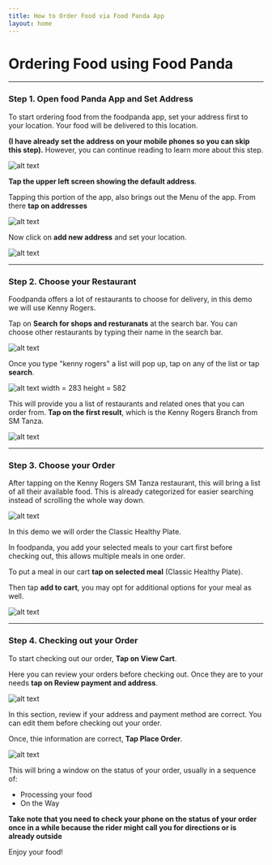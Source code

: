 ```yaml
---
title: How to Order Food via Food Panda App
layout: home
---
```


# Ordering Food using Food Panda
---
### Step 1. Open food Panda App and Set Address

To start ordering food from the foodpanda app, set your address first to your location. Your food will be delivered to this location. 

**(I have already set the address on your mobile phones so you can skip this step).**  However, you can continue reading to learn more about this step.

![alt text](https://i.ibb.co/DGWJDqZ/F63817-DD-719-A-428-D-B589-C491-FAA67835.jpg)

**Tap the upper left screen showing the default address**.

Tapping this portion of the app, also brings out the Menu of the app. From there **tap on addresses**

![alt text](https://i.ibb.co/XVzVQhm/pandaedit.png)

Now click on **add new address** and set your location.

 ![alt text](https://i.ibb.co/wYYWqBW/pandaedit2.png)

 ---

 ### Step 2. Choose your Restaurant

 Foodpanda offers a lot of restaurants to choose for delivery, in this demo we will use Kenny Rogers.

 Tap on  **Search for shops and resturanats** at the search bar. You can choose other restaurants by typing their name in the search bar. 

 ![alt text](https://i.ibb.co/2F9fd1q/3138-AC74-BA4-E-4-CE5-BB75-490-A0-E0-BBF7-A.jpg)

 Once you type "kenny rogers" a list will pop up, tap on any of the list or tap **search**. 

![alt text width = 283 height = 582](https://i.ibb.co/rv6FR59/AC5888-BF-6-C12-4-DF3-8-BD6-903-C69-C46632.png)

 This will provide you a list of restaurants and related ones that you can order from. **Tap on the first result**, which is the Kenny Rogers Branch from SM Tanza.

 ![alt text](https://i.ibb.co/47m8z1d/0-CCF49-C3-3435-4-BDE-ABE6-8-FFBAAD48-F43.png) 

 ---

### Step 3. Choose your Order

After tapping on the Kenny Rogers SM Tanza restaurant, this will bring a list of all their available food. This is already categorized for easier searching instead of scrolling the whole way down.

![alt text](https://i.ibb.co/xSGdJFy/E81-E6800-3-E71-4709-94-ED-EA8-EE27752-D6.png)

In this demo we will order the Classic Healthy Plate. 

In foodpanda, you add your selected meals to your cart first before checking out, this allows multiple meals in one order.

To put a meal in our cart **tap on selected meal** (Classic Healthy Plate).

Then tap **add to cart**, you may opt for additional options for your meal as well.

![alt text](https://i.ibb.co/VTmP1PS/77-E55870-FA61-4-AA2-8879-A10-D9-B9-A826-D.png)

---

### Step 4. Checking out your Order

To start checking out our order, **Tap on View Cart**.

Here you can review your orders before checking out. Once they are to your needs **tap on Review payment and address**.

![alt text](https://i.ibb.co/pW7gMtN/42143764-3-C43-4-C1-B-8946-03-DD1-F9401-DF.png)

In this section, review if your address and payment method are correct. You can edit them before checking out your order.

Once, thie information are correct, **Tap Place Order**.

![alt text](https://i.ibb.co/gZm0m49/pandaedit3.png)

This will bring a window on the status of your order, usually in a sequence of:

- Processing your food
- On the Way

**Take note that you need to check your phone on the status of your order once in a while because the rider might call you for directions or is already outside**

Enjoy your food!





